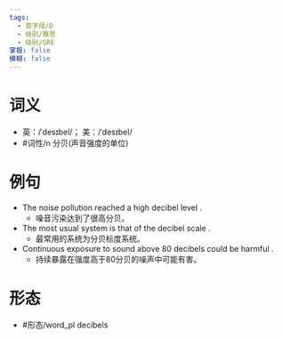 ```yaml
---
tags:
  - 首字母/D
  - 级别/雅思
  - 级别/GRE
掌握: false
模糊: false
---
```

# 词义
- 英：/ˈdesɪbel/； 美：/ˈdesɪbel/
- #词性/n  分贝(声音强度的单位)
# 例句
- The noise pollution reached a high decibel level .
	- 噪音污染达到了很高分贝。
- The most usual system is that of the decibel scale .
	- 最常用的系统为分贝标度系统。
- Continuous exposure to sound above 80 decibels could be harmful .
	- 持续暴露在强度高于80分贝的噪声中可能有害。
# 形态
- #形态/word_pl decibels

